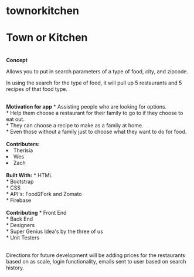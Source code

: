 # townorkitchen
<h1>Town or Kitchen</h1>
<br>
<b>Concept</b>
<p>Allows you to put in search parameters of a type of food, city, and zipcode.</p>
<p>In using the search for the type of food, it will pull up 5 restaurants and 5 recipes of that food type. </p>
<br>
<b>Motivation for app</b>
* Assisting people who are looking for options.<br>
* Help them choose a restaurant for their family to go to if they choose to eat out.<br>
* They can choose a recipe to make as a family at home.<br>
* Even those without a family just to choose what they want to do for food.<br>
<br>
<b>Contributers:</b>
<li>Therisia</li>
<li>Wes</li>
<li>Zach</li>
<br>
<b>Built With:</b>
* HTML<br>
* Bootstrap<br>
* CSS<br>
* API's: Food2Fork and Zomato<br>
* Firebase<br>
<br>
<b>Contributing</b>
* Front End<br>
* Back End<br>
* Designers<br>
* Super Genius Idea's by the three of us<br>
* Unit Testers<br>
<br>
<p>Directions for future development will be adding prices for the restaurants based on as scale, login functionality, emails sent to user based on search history.</p>